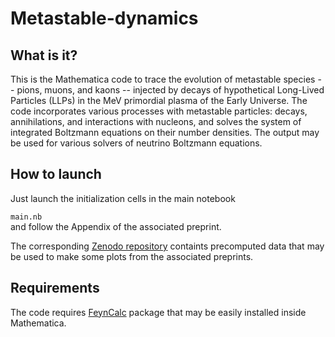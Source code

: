 # Metastable-dynamics

## What is it?

This is the Mathematica code to trace the evolution of metastable species -- pions, muons, and kaons -- injected by decays of hypothetical Long-Lived Particles (LLPs) in the MeV primordial plasma of the Early Universe. The code incorporates various processes with metastable particles: decays, annihilations, and interactions with nucleons, and solves the system of integrated Boltzmann equations on their number densities. The output may be used for various solvers of neutrino Boltzmann equations. 


## How to launch

Just launch the initialization cells in the main notebook <dt><code>main.nb</code></dt> and follow the Appendix of the associated preprint.

The corresponding [Zenodo repository](https://feyncalc.github.io/) containts precomputed data that may be used to make some plots from the associated preprints.



## Requirements

The code requires [FeynCalc](https://feyncalc.github.io/) package that may be easily installed inside Mathematica.